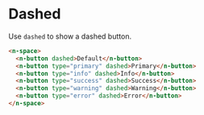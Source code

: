 # Dashed

Use `dashed` to show a dashed button.

```html
<n-space>
  <n-button dashed>Default</n-button>
  <n-button type="primary" dashed>Primary</n-button>
  <n-button type="info" dashed>Info</n-button>
  <n-button type="success" dashed>Success</n-button>
  <n-button type="warning" dashed>Warning</n-button>
  <n-button type="error" dashed>Error</n-button>
</n-space>
```
